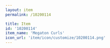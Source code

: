 ```yaml
---
layout: item
permalink: /10200114

title: Item
id: '10200114'
item_name: 'Megaton Curls'
icon_url: 'item/icon/customize/10200114.png'
---
```

